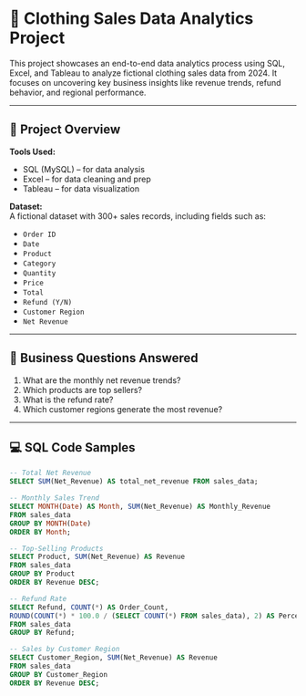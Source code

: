 # 🧵 Clothing Sales Data Analytics Project

This project showcases an end-to-end data analytics process using SQL, Excel, and Tableau to analyze fictional clothing sales data from 2024. It focuses on uncovering key business insights like revenue trends, refund behavior, and regional performance.

---

## 📁 Project Overview

**Tools Used:**  
- SQL (MySQL) – for data analysis  
- Excel – for data cleaning and prep  
- Tableau – for data visualization  

**Dataset:**  
A fictional dataset with 300+ sales records, including fields such as:
- `Order ID`
- `Date`
- `Product`
- `Category`
- `Quantity`
- `Price`
- `Total`
- `Refund (Y/N)`
- `Customer Region`
- `Net Revenue`

---

## 🧪 Business Questions Answered

1. What are the monthly net revenue trends?
2. Which products are top sellers?
3. What is the refund rate?
4. Which customer regions generate the most revenue?

---

## 💻 SQL Code Samples

```sql
-- Total Net Revenue
SELECT SUM(Net_Revenue) AS total_net_revenue FROM sales_data;

-- Monthly Sales Trend
SELECT MONTH(Date) AS Month, SUM(Net_Revenue) AS Monthly_Revenue
FROM sales_data
GROUP BY MONTH(Date)
ORDER BY Month;

-- Top-Selling Products
SELECT Product, SUM(Net_Revenue) AS Revenue
FROM sales_data
GROUP BY Product
ORDER BY Revenue DESC;

-- Refund Rate
SELECT Refund, COUNT(*) AS Order_Count,
ROUND(COUNT(*) * 100.0 / (SELECT COUNT(*) FROM sales_data), 2) AS Percentage
FROM sales_data
GROUP BY Refund;

-- Sales by Customer Region
SELECT Customer_Region, SUM(Net_Revenue) AS Revenue
FROM sales_data
GROUP BY Customer_Region
ORDER BY Revenue DESC;
